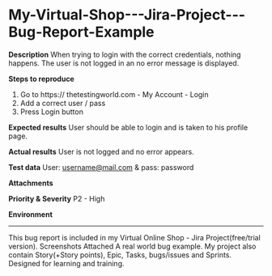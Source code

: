 # My-Virtual-Shop---Jira-Project---Bug-Report-Example

**Description**
When trying to login with the correct credentials, nothing happens.
The user is not logged in an no error message is displayed.

**Steps to reproduce**
1. Go to https:// thetestingworld.com - My Account - Login
2. Add a correct user / pass
3. Press Login button

**Expected results**
User should be able to login and is taken to his profile page.

**Actual results**
User is not logged and no error appears.

**Test data**
User: username@mail.com & pass: password

**Attachments**

**Priority & Severity**
P2 - High

**Environment**


________________________________________
This bug report is included in my Virtual Online Shop - Jira Project(free/trial version). Screenshots Attached
A real world bug example.
My project also contain Story(+Story points), Epic, Tasks, bugs/issues and Sprints.
Designed for learning and training.
